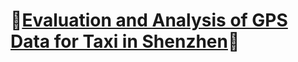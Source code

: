 # 🎉[Evaluation and Analysis of GPS Data for Taxi in Shenzhen](https://github.com/raingrain/evaluation-and-analysis-of-gps-data-for-taxi-in-shenzhen)🎉
